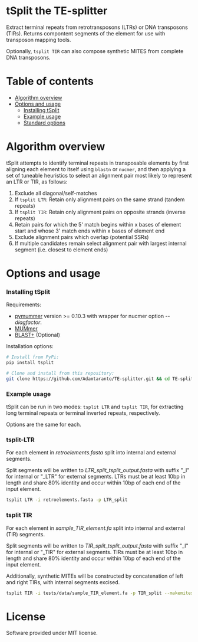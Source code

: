 # tSplit the TE-splitter

Extract terminal repeats from retrotransposons (LTRs) or DNA transposons (TIRs). Returns compontent segments of the element for use with transposon mapping tools.

Optionally, `tsplit TIR` can also compose synthetic MITES from complete DNA transposons.  

# Table of contents

* [Algorithm overview](#algorithm-overview)
* [Options and usage](#options-and-usage)
    * [Installing tSplit](#installing-tsplit)
    * [Example usage](#example-usage)
    * [Standard options](#standard-options)

# Algorithm overview

tSplit attempts to identify terminal repeats in transposable elements by 
first aligning each element to itself using `blastn` or `nucmer`, and then applying a set of 
tuneable heuristics to select an alignment pair most likely to represent an LTR or TIR, as follows:

  1. Exclude all diagonal/self-matches 
  2. If `tsplit LTR`: Retain only alignment pairs on the same strand (tandem repeats)
  3. If `tsplit TIR`: Retain only alignment pairs on opposite strands (inverse repeats)
  4. Retain pairs for which the 5' match begins within x bases of element start
     and whose 3' match ends within x bases of element end
  5. Exclude alignment pairs which overlap (potential SSRs)
  6. If multiple candidates remain select alignment pair with largest internal segment 
  (i.e. closest to element ends)

# Options and usage  

### Installing tSplit

Requirements: 
  * [pymummer](https://pypi.python.org/pypi/pymummer) version >= 0.10.3 with wrapper for nucmer option *--diagfactor*.
  * [MUMmer](http://mummer.sourceforge.net/)
  * [BLAST+](ftp://ftp.ncbi.nlm.nih.gov/blast/executables/blast+/LATEST/) (Optional)

Installation options:

```bash
# Install from PyPi:
pip install tsplit

# Clone and install from this repository:
git clone https://github.com/Adamtaranto/TE-splitter.git && cd TE-splitter && pip install -e .
```

### Example usage  

tSplit can be run in two modes: `tsplit LTR` and `tsplit TIR`, for extracting long terminal repeats or terminal inverted repeats, respectively. 

Options are the same for each.  

### tsplit-LTR 

For each element in *retroelements.fasta* split into internal and external segments. 

Split segments will be written to *LTR_split_tsplit_output.fasta* with suffix "_I" 
for internal or "_LTR" for external segments. LTRs must be at least 10bp in length and 
share 80% identity and occur within 10bp of each end of the input element.

```bash
tsplit LTR -i retroelements.fasta -p LTR_split
```

### tsplit TIR

For each element in *sample_TIR_element.fa* split into internal and external (TIR) segments. 

Split segments will be written to *TIR_split_tsplit_output.fasta* with suffix "_I" for 
internal or "_TIR" for external segments. TIRs must be at least 10bp in length and share 80% 
identity and occur within 10bp of each end of the input element. 

Additionally, synthetic 
MITEs will be constructed by concatenation of left and right TIRs, with internal segments 
excised.

```bash
tsplit TIR -i tests/data/sample_TIR_element.fa -p TIR_split --makemites --keeptemp
```

# License

Software provided under MIT license.


